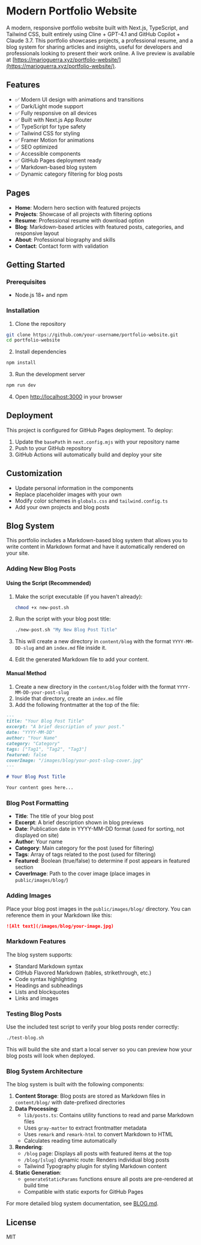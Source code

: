 # Modern Portfolio Website

A modern, responsive portfolio website built with Next.js, TypeScript, and Tailwind CSS, built entirely using Cline + GPT-4.1 and GitHub Copilot + Claude 3.7. This portfolio showcases projects, a professional resume, and a blog system for sharing articles and insights, useful for developers and professionals looking to present their work online. A live preview is available at [https://marioguerra.xyz/portfolio-website/](https://marioguerra.xyz/portfolio-website/).

## Features

- ✅ Modern UI design with animations and transitions
- ✅ Dark/Light mode support
- ✅ Fully responsive on all devices
- ✅ Built with Next.js App Router
- ✅ TypeScript for type safety
- ✅ Tailwind CSS for styling
- ✅ Framer Motion for animations
- ✅ SEO optimized
- ✅ Accessible components
- ✅ GitHub Pages deployment ready
- ✅ Markdown-based blog system
- ✅ Dynamic category filtering for blog posts

## Pages

- **Home**: Modern hero section with featured projects
- **Projects**: Showcase of all projects with filtering options
- **Resume**: Professional resume with download option
- **Blog**: Markdown-based articles with featured posts, categories, and responsive layout
- **About**: Professional biography and skills
- **Contact**: Contact form with validation

## Getting Started

### Prerequisites

- Node.js 18+ and npm

### Installation

1. Clone the repository
```bash
git clone https://github.com/your-username/portfolio-website.git
cd portfolio-website
```

2. Install dependencies
```bash
npm install
```

3. Run the development server
```bash
npm run dev
```

4. Open [http://localhost:3000](http://localhost:3000) in your browser

## Deployment

This project is configured for GitHub Pages deployment. To deploy:

1. Update the `basePath` in `next.config.mjs` with your repository name
2. Push to your GitHub repository
3. GitHub Actions will automatically build and deploy your site

## Customization

- Update personal information in the components
- Replace placeholder images with your own
- Modify color schemes in `globals.css` and `tailwind.config.ts`
- Add your own projects and blog posts

## Blog System

This portfolio includes a Markdown-based blog system that allows you to write content in Markdown format and have it automatically rendered on your site.

### Adding New Blog Posts

#### Using the Script (Recommended)

1. Make the script executable (if you haven't already):
   ```bash
   chmod +x new-post.sh
   ```

2. Run the script with your blog post title:
   ```bash
   ./new-post.sh "My New Blog Post Title"
   ```

3. This will create a new directory in `content/blog` with the format `YYYY-MM-DD-slug` and an `index.md` file inside it.

4. Edit the generated Markdown file to add your content.

#### Manual Method

1. Create a new directory in the `content/blog` folder with the format `YYYY-MM-DD-your-post-slug`
2. Inside that directory, create an `index.md` file
3. Add the following frontmatter at the top of the file:

```markdown
---
title: "Your Blog Post Title"
excerpt: "A brief description of your post."
date: "YYYY-MM-DD"
author: "Your Name"
category: "Category"
tags: ["Tag1", "Tag2", "Tag3"]
featured: false
coverImage: "/images/blog/your-post-slug-cover.jpg"
---

# Your Blog Post Title

Your content goes here...
```

### Blog Post Formatting

- **Title**: The title of your blog post
- **Excerpt**: A brief description shown in blog previews
- **Date**: Publication date in YYYY-MM-DD format (used for sorting, not displayed on site)
- **Author**: Your name
- **Category**: Main category for the post (used for filtering)
- **Tags**: Array of tags related to the post (used for filtering)
- **Featured**: Boolean (true/false) to determine if post appears in featured section
- **CoverImage**: Path to the cover image (place images in `public/images/blog/`)

### Adding Images

Place your blog post images in the `public/images/blog/` directory. You can reference them in your Markdown like this:

```markdown
![Alt text](/images/blog/your-image.jpg)
```

### Markdown Features

The blog system supports:

- Standard Markdown syntax
- GitHub Flavored Markdown (tables, strikethrough, etc.)
- Code syntax highlighting
- Headings and subheadings
- Lists and blockquotes
- Links and images

### Testing Blog Posts

Use the included test script to verify your blog posts render correctly:

```bash
./test-blog.sh
```

This will build the site and start a local server so you can preview how your blog posts will look when deployed.

### Blog System Architecture

The blog system is built with the following components:

1. **Content Storage**: Blog posts are stored as Markdown files in `content/blog/` with date-prefixed directories
2. **Data Processing**:
   - `lib/posts.ts`: Contains utility functions to read and parse Markdown files
   - Uses `gray-matter` to extract frontmatter metadata
   - Uses `remark` and `remark-html` to convert Markdown to HTML
   - Calculates reading time automatically
3. **Rendering**:
   - `/blog` page: Displays all posts with featured items at the top
   - `/blog/[slug]` dynamic route: Renders individual blog posts
   - Tailwind Typography plugin for styling Markdown content
4. **Static Generation**:
   - `generateStaticParams` functions ensure all posts are pre-rendered at build time
   - Compatible with static exports for GitHub Pages

For more detailed blog system documentation, see [BLOG.md](BLOG.md).

## License

MIT

